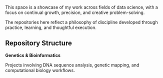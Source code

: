 This space is a showcase of my work across fields of data science, with a focus on continual growth, precision, and creative problem-solving.

The repositories here reflect a philosophy of discipline developed through practice, learning, and thoughtful execution.

## Repository Structure

**Genetics & Bioinformatics**

Projects involving DNA sequence analysis, genetic mapping, and computational biology workflows.
